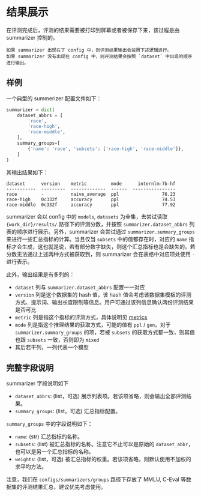 # 结果展示

在评测完成后，评测的结果需要被打印到屏幕或者被保存下来，该过程是由 summarizer 控制的。

```note
如果 summarizer 出现在了 config 中，则评测结果输出会按照下述逻辑进行。
如果 summarizer 没有出现在 config 中，则评测结果会按照 `dataset` 中出现的顺序进行输出。
```

## 样例

一个典型的 summerizer 配置文件如下：

```python
summarizer = dict(
    dataset_abbrs = [
        'race',
        'race-high',
        'race-middle',
    ],
    summary_groups=[
        {'name': 'race', 'subsets': ['race-high', 'race-middle']},
    ]
)
```

其输出结果如下：

```text
dataset      version    metric         mode      internlm-7b-hf
-----------  ---------  -------------  ------  ----------------
race         -          naive_average  ppl                76.23
race-high    0c332f     accuracy       ppl                74.53
race-middle  0c332f     accuracy       ppl                77.92
```

summarizer 会以 config 中的 `models`, `datasets` 为全集，去尝试读取 `{work_dir}/results/` 路径下的评测分数，并按照 `summarizer.dataset_abbrs` 列表的顺序进行展示。另外，summarizer 会尝试通过 `summarizer.summary_groups` 来进行一些汇总指标的计算。当且仅当 `subsets` 中的值都存在时，对应的 `name` 指标才会生成，这也就是说，若有部分数字缺失，则这个汇总指标也是会缺失的。若分数无法通过上述两种方式被获取到，则 summarizer 会在表格中对应项处使用 `-` 进行表示。

此外，输出结果是有多列的：

- `dataset` 列与 `summarizer.dataset_abbrs` 配置一一对应
- `version` 列是这个数据集的 hash 值，该 hash 值会考虑该数据集模板的评测方式、提示词、输出长度限制等信息。用户可通过该列信息确认两份评测结果是否可比
- `metric` 列是指这个指标的评测方式，具体说明见 [metrics](./metrics.md)
- `mode` 列是指这个推理结果的获取方式，可能的值有 `ppl` / `gen`。对于 `summarizer.summary_groups` 的项，若被 `subsets` 的获取方式都一致，则其值也跟 `subsets` 一致，否则即为 `mixed`
- 其后若干列，一列代表一个模型

## 完整字段说明

summarizer 字段说明如下

- `dataset_abbrs`: (list，可选) 展示列表项。若该项省略，则会输出全部评测结果。
- `summary_groups`: (list，可选) 汇总指标配置。

`summary_groups` 中的字段说明如下：

- `name`: (str) 汇总指标的名称。
- `subsets`: (list) 被汇总指标的名称。注意它不止可以是原始的 `dataset_abbr`，也可以是另一个汇总指标的名称。
- `weights`: (list，可选) 被汇总指标的权重。若该项省略，则默认使用不加权的求平均方法。

注意，我们在 `configs/summarizers/groups` 路径下存放了 MMLU, C-Eval 等数据集的评测结果汇总，建议优先考虑使用。
